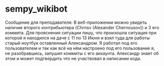 # sempy_wikibot
Сообщение для преподавателя: В веб-приложении можно увидеть наличие второго контрибьютера (Chrnsv (Alexander Chernousov)) и 3 его коммита. Для прояснения ситуации пишу,
что произошла ситуация при которой я находился на даче с 11 по 13 Июня и взял туда для работы старый ноутбук оставленный Александром. Я работал под его пользователем и
так как всё на нём настроено под его пользование я, не разобравшись, запушил коммиты с его аккаунта. Александр знает об этом и может подтвердить что не участвовал в написании кода.
